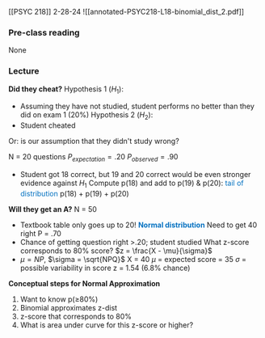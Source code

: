 [[PSYC 218]]
2-28-24
![[annotated-PSYC218-L18-binomial_dist_2.pdf]]
### Pre-class reading
None
### Lecture
**Did they cheat?**
Hypothesis 1 ($H_1$): 
- Assuming they have not studied, student performs no better than they did on exam 1 (20%)
Hypothesis 2 ($H_2$): 
- Student cheated

Or: is our assumption that they didn't study wrong? 

N = 20 questions
$P_{expectation} = .20$
$P_{observed} = .90$
- Student got 18 correct, but 19 and 20 correct would be even stronger evidence against $H_1$
Compute p(18) and add to p(19) & p(20): <span style="color:#0070c0">tail of distribution</span>
p(18) + p(19) + p(20)

**Will they get an A?**
N = 50 
- Textbook table only goes up to 20! **<span style="color:#0070c0">Normal distribution</span>**
Need to get 40 right
P = .70 
- Chance of getting question right >.20; student studied
What z-score corresponds to 80% score? 
$z = \frac{X - \mu}{\sigma}$
- $\mu = NP$, $\sigma = \sqrt{NPQ}$
X = 40
$\mu$ = expected score = 35
$\sigma$ = possible variability in score
z = 1.54 (6.8% chance)

**Conceptual steps for Normal Approximation**
1. Want to know p(≥80%)
2. Binomial approximates z-dist
3. z-score that corresponds to 80%
4. What is area under curve for this z-score or higher?